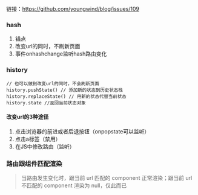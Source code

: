 链接：https://github.com/youngwind/blog/issues/109

### hash
1. 锚点
2. 改变url的同时，不刷新页面
3. 事件onhashchange监听hash路由变化

### history
```
// 也可以做到改变url的同时，不会刷新页面
history.pushState() // 添加新的状态到历史状态栈
history.replaceState() // 用新的状态代替当前状态
history.state //返回当前状态对象
```
#### 改变url的3种途径
1. 点击浏览器的前进或者后退按钮（onpopstate可以监听）
2. 点击a标签（禁用）
3. 在JS中修改路由（监听）

### 路由跟组件匹配渲染
> 当路由发生变化时，跟当前 url 匹配的 component 正常渲染；跟当前 url 不匹配的 component 渲染为 null，仅此而已